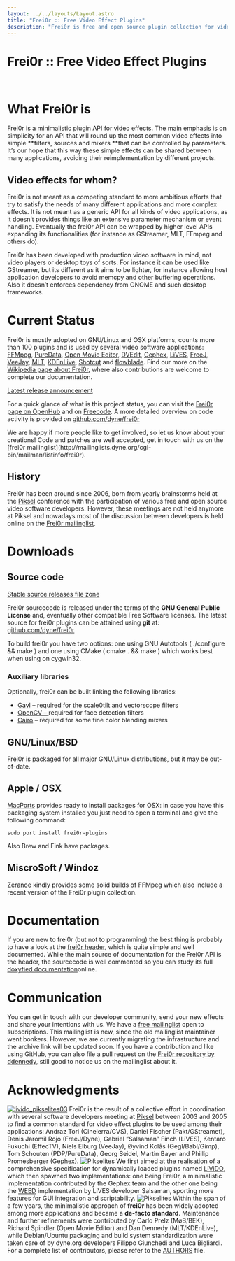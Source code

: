 ```yaml
---
layout: ../../layouts/Layout.astro
title: "Frei0r :: Free Video Effect Plugins"
description: "Frei0r is free and open source plugin collection for video effects. Applications can use its API to embed more than 100 video filters, sources and mixers."
---
```


# Frei0r :: Free Video Effect Plugins

 

# What Frei0r is

Frei0r is a minimalistic plugin API for video effects. The main emphasis is on simplicity for an API that will round up the most common video effects into simple **filters, sources and mixers **that can be controlled by parameters. It’s our hope that this way these simple effects can be shared between many applications, avoiding their reimplementation by different projects.

## Video effects for whom?

Frei0r is not meant as a competing standard to more ambitious efforts that try to satisfy the needs of many different applications and more complex effects. It is not meant as a generic API for all kinds of video applications, as it doesn’t provides things like an extensive parameter mechanism or event handling. Eventually the frei0r API can be wrapped by higher level APIs expanding its functionalities (for instance as GStreamer, MLT, FFmpeg and others do).

Frei0r has been developed with production video software in mind, not video players or desktop toys of sorts. For instance it can be used like GStreamer, but its different as it aims to be lighter, for instance allowing host application developers to avoid memcpy and other buffering operations. Also it doesn’t enforces dependency from GNOME and such desktop frameworks.

# Current Status

Frei0r is mostly adopted on GNU/Linux and OSX platforms, counts more than 100 plugins and is used by several video software applications: [FFMpeg](http://ffmpeg.org), [PureData](http://www.artefacte.org/pd/), [Open Movie Editor](http://openmovieeditor.sourceforge.net/), [DVEdit](http://www.freenet.org.nz/dvedit), [Gephex](http://www.gephex.org/), [LiVES](http://lives.sf.net), [FreeJ](http://freej.dyne.org), [VeeJay](http://veejayhq.net), [MLT](http://www.mltframework.org/), [KDEnLive](http://www.kdenlive.org/), [Shotcut](http://www.shotcut.org/) and [flowblade](http://code.google.com/p/flowblade/). Find our more on the [Wikipedia page about Frei0r](http://en.wikipedia.org/wiki/Frei0r), where also contributions are welcome to complete our documentation.

[Latest release announcement](https://lists.dyne.org/lurker/message/20191207.134811.c6090a85.en.html)

For a quick glance of what is this project status, you can visit the [Frei0r page on OpenHub](http://www.ohloh.net/p/frei0r) and on [Freecode](http://freecode.com/projects/frei0r). A more detailed overview on code activity is provided on [github.com/dyne/frei0r](https://github.com/dyne/frei0r)

<!--
<script type="text/javascript" src="https://www.ohloh.net/p/294225/widgets/project_basic_stats.js"></script>

<script type="text/javascript" src="https://www.ohloh.net/p/294225/widgets/project_languages.js"></script>

If you like to  peek in what's boiling in the pot,  have a look at our <a href="http://github.com/dyne/frei0r/Issues">Issue tracker</a>
-->We are happy if more people like to get involved, so let us know about your creations! Code and patches are well accepted, get in touch with us on the [frei0r mailinglist](http://mailinglists.dyne.org/cgi-bin/mailman/listinfo/frei0r).

## History

Frei0r has been around since 2006, born from yearly brainstorms held at the [Piksel](http://www.piksel.no) conference with the participation of various free and open source video software developers. However, these meetings are not held anymore at Piksel and nowadays most of the discussion between developers is held online on the [Frei0r mailinglist](http://mailinglists.dyne.org/cgi-bin/mailman/listinfo/frei0r).

# Downloads

## Source code

[Stable source releases file zone](http://files.dyne.org/frei0r)

Frei0r sourcecode is released under the terms of the **GNU General Public License** and, eventually other compatible Free Software licenses. The latest source for frei0r plugins can be attained using **git** at: [github.com/dyne/frei0r](https://github.com/dyne/frei0r)

To build frei0r you have two options: one using GNU Autotools ( ./configure && make ) and one using CMake ( cmake . && make ) which works best when using on cygwin32.

### Auxiliary libraries

Optionally, frei0r can be built linking the following libraries:

*   [Gavl](http://gmerlin.sourceforge.net/) – required for the scale0tilt and vectorscope filters
*   [OpenCV – ](http://opencvlibrary.sourceforge.net/)required for face detection filters
*   [Cairo](http://cairographics.org/) – required for some fine color blending mixers

## GNU/Linux/BSD

Frei0r is packaged for all major GNU/Linux distributions, but it may be out-of-date.

## Apple / OSX

[MacPorts](http://www.macports.org) provides ready to install packages for OSX: in case you have this packaging system installed you just need to open a terminal and give the following command:

    sudo port install frei0r-plugins

Also Brew and Fink have packages.

## Miscro$oft / Windoz

[Zeranoe](http://ffmpeg.zeranoe.com/builds/) kindly provides some solid builds of FFMpeg which also include a recent version of the Frei0r plugin collection.

# Documentation

If you are new to frei0r (but not to programming) the best thing is probably to have a look at the [frei0r header](http://frei0r.dyne.org/codedoc/html/frei0r_8h.html), which is quite simple and well documented. While the main source of documentation for the Frei0r API is the header, the sourcecode is well commented so you can study its full [doxyfied documentation](http://frei0r.dyne.org/codedoc/html)online.

# Communication

You can get in touch with our developer community, send your new effects and share your intentions with us. We have a [free mailinglist](http://mailinglists.dyne.org/cgi-bin/mailman/listinfo/frei0r) open to subscriptions. This mailinglist is new, since the old mailinglist maintainer went bonkers. However, we are currently migrating the infrastructure and the archive link will be updated soon. If you have a contribution and like using GitHub, you can also file a pull request on the [Frei0r repository by ddennedy](https://github.com/ddennedy/frei0r), still good to notice us on the mailinglist about it.

# Acknowledgments

[![](https://www.dyne.org/wp-content/uploads/2012/02/livido_pikselites03.jpg "livido_pikselites03")](https://www.dyne.org/wp-content/uploads/2012/02/livido_pikselites03.jpg) Frei0r is the result of a collective effort in coordination with several software developers meeting at [Piksel](http://www.piksel.no) between 2003 and 2005 to find a common standard for video effect plugins to be used among their applications: Andraz Tori (Cinelerra/CVS), Daniel Fischer (Pakt/GStreamet), Denis Jaromil Rojo (FreeJ/Dyne), Gabriel “Salsaman” Finch (LiVES), Kentaro Fukuchi (EffecTV), Niels Elburg (VeeJay), Øyvind Kolås (Gegl/Babl/Gimp), Tom Schouten (PDP/PureData), Georg Seidel, Martin Bayer and Phillip Promesberger (Gephex). ![](https://www.dyne.org/wp-content/uploads/2012/02/livido_pikselites01.jpg "Pikselites") We first aimed at the realisation of a comprehensive specification for dynamically loaded plugins named [LiViDO](http://livido.dyne.org/codedoc/), which then spawned two implementations: one being Frei0r, a minimalistic implementation contributed by the Gephex team and the other one being the [WEED](http://lives.cvs.sourceforge.net/lives/lives/weed-docs/) implementation by LiVES developer Salsaman, sporting more features for GUI integration and scriptability. ![](https://www.dyne.org/wp-content/uploads/2012/02/livido_pikselites02.jpg "Pikselites") Within the span of a few years, the minimalistic approach of **frei0r** has been widely adopted among more applications and became a **de-facto standard**. Maintenance and further refinements were contributed by Carlo Prelz (MøB/BEK), Richard Spindler (Open Movie Editor) and Dan Dennedy (MLT/KDEnLive), while Debian/Ubuntu packaging and build system standardization were taken care of by dyne.org developers Filippo Giunchedi and Luca Bigliardi. For a complete list of contributors, please refer to the [AUTHORS](http://files.dyne.org/frei0r/AUTHORS) file.
